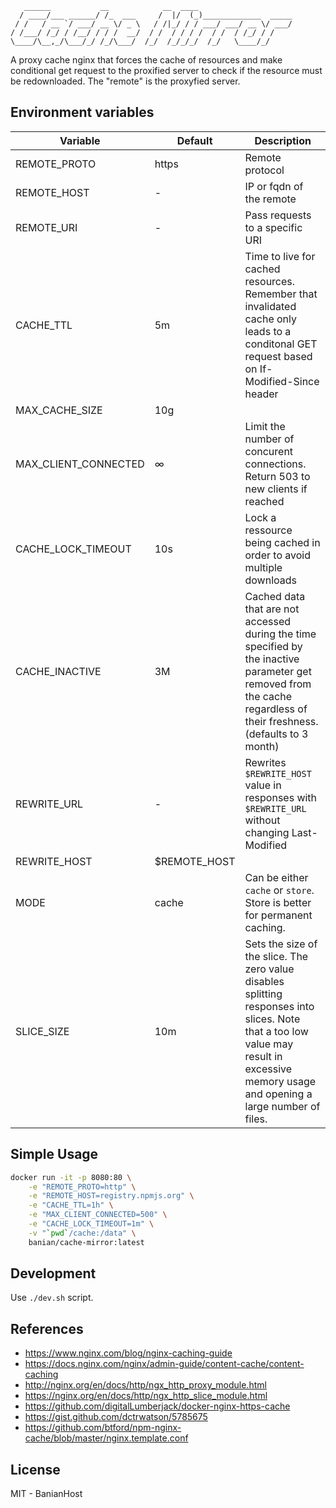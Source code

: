 ```
   ______           __            __  ____
  / ____/___ ______/ /_  ___     /  |/  (_)_____________  _____
 / /   / __ `/ ___/ __ \/ _ \   / /|_/ / / ___/ ___/ __ \/ ___/
/ /___/ /_/ / /__/ / / /  __/  / /  / / / /  / /  / /_/ / /
\____/\__,_/\___/_/ /_/\___/  /_/  /_/_/_/  /_/   \____/_/
```

A proxy cache nginx that forces the cache of resources and make conditional get request to the proxified server to check if the resource must be redownloaded. The "remote" is the proxyfied server.

## Environment variables

Variable                  | Default    | Description
--------------------------|------------|---------------
REMOTE_PROTO              | https      | Remote protocol
REMOTE_HOST               | -          | IP or fqdn of the remote
REMOTE_URI                | -          | Pass requests to a specific URI
CACHE_TTL                 | 5m         | Time to live for cached resources. Remember that invalidated cache only leads to a conditonal GET request based on If-Modified-Since header
MAX_CACHE_SIZE            | 10g        |
MAX_CLIENT_CONNECTED      | ∞          | Limit the number of concurent connections. Return 503 to new clients if reached
CACHE_LOCK_TIMEOUT        | 10s        | Lock a ressource being cached in order to avoid multiple downloads
CACHE_INACTIVE            | 3M         | Cached data that are not accessed during the time specified by the inactive parameter get removed from the cache regardless of their freshness. (defaults to 3 month)
REWRITE_URL				  | -          | Rewrites `$REWRITE_HOST` value in responses with `$REWRITE_URL` without changing Last-Modified
REWRITE_HOST			  |$REMOTE_HOST|
MODE                      | cache      | Can be either `cache` or `store`. Store is better for permanent caching.
SLICE_SIZE                | 10m        | Sets the size of the slice. The zero value disables splitting responses into slices. Note that a too low value may result in excessive memory usage and opening a large number of files.

## Simple Usage

```bash
docker run -it -p 8080:80 \
    -e "REMOTE_PROTO=http" \
    -e "REMOTE_HOST=registry.npmjs.org" \
    -e "CACHE_TTL=1h" \
    -e "MAX_CLIENT_CONNECTED=500" \
    -e "CACHE_LOCK_TIMEOUT=1m" \
    -v "`pwd`/cache:/data" \
    banian/cache-mirror:latest
```

## Development

Use `./dev.sh` script.

## References

- https://www.nginx.com/blog/nginx-caching-guide
- https://docs.nginx.com/nginx/admin-guide/content-cache/content-caching
- http://nginx.org/en/docs/http/ngx_http_proxy_module.html
- https://nginx.org/en/docs/http/ngx_http_slice_module.html
- https://github.com/digitalLumberjack/docker-nginx-https-cache
- https://gist.github.com/dctrwatson/5785675
- https://github.com/btford/npm-nginx-cache/blob/master/nginx.template.conf

## License

MIT - BanianHost
